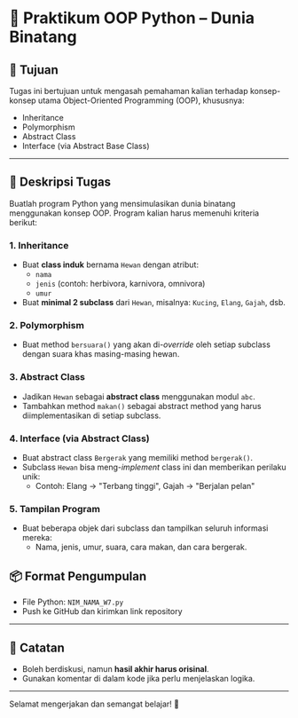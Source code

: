 # 🐍 Praktikum OOP Python – Dunia Binatang

## 🎯 Tujuan
Tugas ini bertujuan untuk mengasah pemahaman kalian terhadap konsep-konsep utama Object-Oriented Programming (OOP), khususnya:
- Inheritance
- Polymorphism
- Abstract Class
- Interface (via Abstract Base Class)

---

## 📝 Deskripsi Tugas

Buatlah program Python yang mensimulasikan dunia binatang menggunakan konsep OOP. Program kalian harus memenuhi kriteria berikut:

### 1. Inheritance
- Buat **class induk** bernama `Hewan` dengan atribut:
  - `nama`
  - `jenis` (contoh: herbivora, karnivora, omnivora)
  - `umur`
- Buat **minimal 2 subclass** dari `Hewan`, misalnya: `Kucing`, `Elang`, `Gajah`, dsb.

### 2. Polymorphism
- Buat method `bersuara()` yang akan di-*override* oleh setiap subclass dengan suara khas masing-masing hewan.

### 3. Abstract Class
- Jadikan `Hewan` sebagai **abstract class** menggunakan modul `abc`.
- Tambahkan method `makan()` sebagai abstract method yang harus diimplementasikan di setiap subclass.

### 4. Interface (via Abstract Class)
- Buat abstract class `Bergerak` yang memiliki method `bergerak()`.
- Subclass `Hewan` bisa meng-*implement* class ini dan memberikan perilaku unik:
  - Contoh: Elang → "Terbang tinggi", Gajah → "Berjalan pelan"

### 5. Tampilan Program
- Buat beberapa objek dari subclass dan tampilkan seluruh informasi mereka:
  - Nama, jenis, umur, suara, cara makan, dan cara bergerak.

## 📦 Format Pengumpulan
- File Python: `NIM_NAMA_W7.py`
- Push ke GitHub dan kirimkan link repository

---

## 📌 Catatan
- Boleh berdiskusi, namun **hasil akhir harus orisinal**.
- Gunakan komentar di dalam kode jika perlu menjelaskan logika.

---

Selamat mengerjakan dan semangat belajar! 🐾
